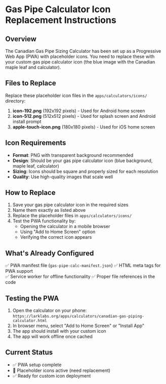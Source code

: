 # Gas Pipe Calculator Icon Replacement Instructions

## Overview
The Canadian Gas Pipe Sizing Calculator has been set up as a Progressive Web App (PWA) with placeholder icons. You need to replace these with your custom gas pipe calculator icon (the blue image with the Canadian maple leaf and calculator).

## Files to Replace

Replace these placeholder icon files in the `apps/calculators/icons/` directory:

1. **icon-192.png** (192x192 pixels) - Used for Android home screen
2. **icon-512.png** (512x512 pixels) - Used for splash screen and Android install prompt  
3. **apple-touch-icon.png** (180x180 pixels) - Used for iOS home screen

## Icon Requirements

- **Format**: PNG with transparent background recommended
- **Design**: Should be your gas pipe calculator icon (blue background, maple leaf, calculator)
- **Sizing**: Icons should be square and properly sized for each resolution
- **Quality**: Use high-quality images that scale well

## How to Replace

1. Save your gas pipe calculator icon in the required sizes
2. Name them exactly as listed above
3. Replace the placeholder files in `apps/calculators/icons/`
4. Test the PWA functionality by:
   - Opening the calculator in a mobile browser
   - Using "Add to Home Screen" option
   - Verifying the correct icon appears

## What's Already Configured

✅ PWA manifest file (`gas-pipe-calc-manifest.json`)
✅ HTML meta tags for PWA support  
✅ Service worker for offline functionality
✅ Proper file references in the code

## Testing the PWA

1. Open the calculator on your phone: `https://larklabs.org/apps/calculators/canadian-gas-piping-calculator.html`
2. In browser menu, select "Add to Home Screen" or "Install App"
3. The app should install with your custom icon
4. The app will work offline once cached

## Current Status

- ✅ PWA setup complete
- 🔄 Placeholder icons active (need replacement)
- ✅ Ready for custom icon deployment